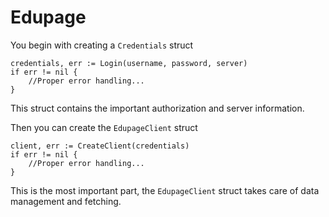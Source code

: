 # Edupage

You begin with creating a `Credentials` struct

```golang
credentials, err := Login(username, password, server)
if err != nil {
    //Proper error handling...
}
```
This struct contains the important authorization and server information.


Then you can create the `EdupageClient` struct

```golang
client, err := CreateClient(credentials)
if err != nil {
    //Proper error handling...
}
```
This is the most important part, the `EdupageClient` struct takes care of data management and fetching.


